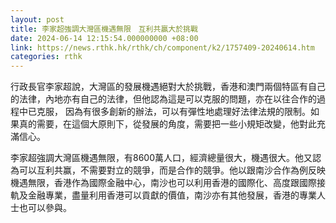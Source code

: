 ```yaml
---
layout: post
title: 李家超強調大灣區機遇無限　互利共贏大於挑戰
date: 2024-06-14 12:15:54.000000000 +08:00
link: https://news.rthk.hk/rthk/ch/component/k2/1757409-20240614.htm
categories: rthk
---
```


行政長官李家超說，大灣區的發展機遇絕對大於挑戰，香港和澳門兩個特區有自己的法律，內地亦有自己的法律，但他認為這是可以克服的問題，亦在以往合作的過程中已克服， 因為有很多創新的辦法，可以有彈性地處理好法律法規的限制。如果真的需要，在這個大原則下，從發展的角度，需要把一些小規矩改變，他對此充滿信心。

李家超強調大灣區機遇無限，有8600萬人口，經濟總量很大，機遇很大。他又認為可以互利共赢，不需要對立的競爭，而是合作的競爭。他以跟南沙合作為例反映機遇無限，香港作為國際金融中心，南沙也可以利用香港的國際化、高度跟國際接軌及金融專業，盡量利用香港可以貢獻的價值，南沙亦有其他發展，香港的專業人士也可以參與。

